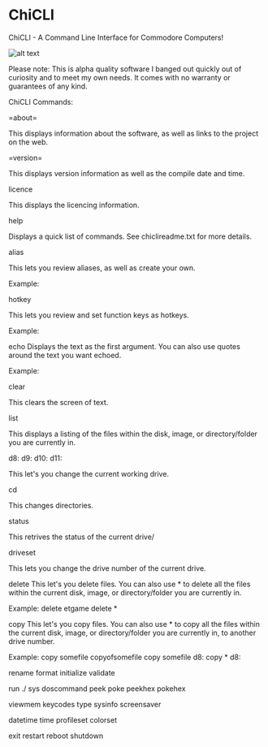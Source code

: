 # ChiCLI
ChiCLI - A Command Line Interface for Commodore Computers!

![alt text](https://raw.githubusercontent.com/chironb/ChiCLI/main/ChiCLI_Screenshot.png?raw=true)





Please note: This is alpha quality software I banged out quickly out of curiosity and to meet my own needs. It comes with no warranty or guarantees of any kind. 

ChiCLI Commands:

=about= 

This displays information about the software, as well as links to the project on the web. 

=version= 

This displays version information as well as the compile date and time.

licence 

This displays the licencing information. 

help

Displays a quick list of commands. See chiclireadme.txt for more details.

alias

This lets you review aliases, as well as create your own.

Example:

hotkey

This lets you review and set function keys as hotkeys. 

Example: 

 echo
Displays the text as the first argument. You can also use quotes around the text you want echoed. 

Example:

 clear

This clears the screen of text. 

 list

This displays a listing of the files within the disk, image, or directory/folder you are currently in.

 d8: d9: d10: d11:

This let's you change the current working drive. 

 cd

This changes directories.

 status

This retrives the status of the current drive/

 driveset

This lets you change the drive number of the current drive.

 delete
This let's you delete files. You can also use * to delete all the files within the current disk, image, or directory/folder you are currently in.

Example: 
delete etgame
delete *

 copy
This let's you copy files. You can also use * to copy all the files within the current disk, image, or directory/folder you are currently in, to another drive number. 

Example:
copy somefile copyofsomefile
copy somefile d8:
copy * d8:

 rename
 format
 initialize
 validate

 run ./
 sys
 doscommand
 peek
 poke
 peekhex
 pokehex

 viewmem
 keycodes
 type
 sysinfo
 screensaver

 datetime
 time
 profileset
 colorset

 exit
 restart
 reboot
 shutdown


